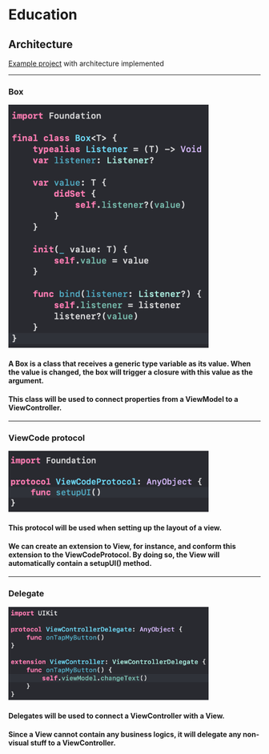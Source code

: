 # Education

## Architecture 

<p>
  <a href="https://github.com/arthursobrosa/Architecture">Example project</a> with architecture implemented
</p>

---

### Box

<p>
  <img src="https://github.com/arthursobrosa/Education/blob/architecture/README-images/Box.png" width="400" alt="Box example image">
</p>

#### A Box is a class that receives a generic type variable as its value. When the value is changed, the box will trigger a closure with this value as the argument.
#### This class will be used to connect properties from a ViewModel to a ViewController.

---

### ViewCode protocol

<p>
  <img src="https://github.com/arthursobrosa/Education/blob/architecture/README-images/ViewCodeProtocol.png" width="400" alt="ViewCode protocol example image">
</p>

#### This protocol will be used when setting up the layout of a view.
#### We can create an extension to View, for instance, and conform this extension to the ViewCodeProtocol. By doing so, the View will automatically contain a setupUI() method.

---

### Delegate

<p>
  <img src="https://github.com/arthursobrosa/Education/blob/architecture/README-images/ViewControllerDelegate.png" width="400" alt="Delegate example image">
</p>

#### Delegates will be used to connect a ViewController with a View.
#### Since a View cannot contain any business logics, it will delegate any non-visual stuff to a ViewController.
  
